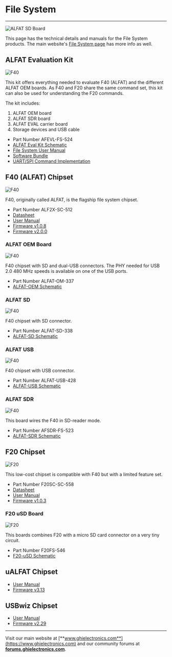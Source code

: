 # File System
---
![ALFAT SD Board](images/file-system.jpg)

This page has the technical details and manuals for the File System products. The main website's [File System page](https://www.ghielectronics.com/products/filesystem) has more info as well.

## ALFAT Evaluation Kit
![F40](images/alfat-eval.jpg)

This kit offers everything needed to evaluate F40 (ALFAT) and the different ALFAT OEM boards. As F40 and F20 share the same command set, this kit can also be used for understanding the F20 commands.

The kit includes:
1. ALFAT OEM board
2. ALFAT SDR board
3. ALFAT EVAL carrier board
4. Storage devices and USB cable

* Part Number AFEVL-FS-524
* [ALFAT Eval Kit Schematic](http://files.ghielectronics.com/downloads/Schematics/FileSystem/ALFAT%20Evaluation%20Kit%20Rev%201.1%20Schematic.pdf)
* [File System User Manual](http://files.ghielectronics.com/downloads/Documents/Manuals/File%20System%20User%20Manual.pdf)
* [Software Bundle](http://files.ghielectronics.com/downloads/ALFAT/ALFAT%20Evaluation%20Kit.zip)
* [UART/SPI Command Implementation](http://files.ghielectronics.com/downloads/ALFAT/ALFAT%20Interface%20Code%20Library.zip)

## F40 (ALFAT) Chipset
![F40](images/f40-chipset.jpg)

F40, originally called ALFAT, is the flagship file system chipset.

* Part Number ALF2X-SC-512
* [Datasheet](http://files.ghielectronics.com/downloads/Documents/Datasheets/F40%20Datasheet.pdf)
* [User Manual](http://files.ghielectronics.com/downloads/Documents/Manuals/File%20System%20User%20Manual.pdf)
* [Firmware v1.0.8](http://files.ghielectronics.com/downloads/ALFAT/Firmwares/ALFAT%20Firmware%20v1.0.8.ghi)
* [Firmware v2.0.0](http://files.ghielectronics.com/downloads/ALFAT/Firmwares/ALFAT%20Firmware%20v2.0.0.ghi)

### ALFAT OEM Board
![F40](images/alfat-oem.jpg)

F40 chipset with SD and dual-USB connectors. The PHY needed for USB 2.0 480 MHz speeds is available on one of the USB ports.

* Part Number ALFAT-OM-337
* [ALFAT-OEM Schematic](http://files.ghielectronics.com/downloads/Schematics/FileSystem/ALFAT%20OEM%20Board%20Rev%201.5%20Schematic.pdf)

### ALFAT SD
![F40](images/alfat-sd.jpg)

F40 chipset with SD connector.

* Part Number ALFAT-SD-338
* [ALFAT-SD Schematic](http://files.ghielectronics.com/downloads/Schematics/FileSystem/ALFAT%20SD%20Board%20Rev%201.4%20Schematic.pdf)

### ALFAT USB
![F40](images/alfat-usb.jpg)

F40 chipset with USB connector.

* Part Number ALFAT-USB-428
* [ALFAT-USB Schematic](http://files.ghielectronics.com/downloads/Schematics/FileSystem/ALFAT%20USB%20Board%20Rev%201.4%20Schematic.pdf)

### ALFAT SDR
![F40](images/alfat-sdr.jpg)

This board wires the F40 in SD-reader mode.

* Part Number AFSDR-FS-523
* [ALFAT-SDR Schematic](http://files.ghielectronics.com/downloads/Schematics/FileSystem/ALFAT%20SDR%20Board%20Rev%201.3%20Schematic.pdf)

## F20 Chipset
![F20](images/f20-chipset.jpg)

This low-cost chipset is compatible with F40 but with a limited feature set.

* Part Number F20SC-SC-558
* [Datasheet](http://files.ghielectronics.com/downloads/Documents/Datasheets/F20%20Datasheet.pdf)
* [User Manual](http://files.ghielectronics.com/downloads/Documents/Manuals/File%20System%20User%20Manual.pdf)
* [Firmware v1.0.3](http://files.ghielectronics.com/downloads/ALFAT/Firmwares/F20%20Firmware%20v1.0.3.ghi)

### F20 uSD Board
![F20](images/f20-usd.jpg)

This boards combines F20 with a micro SD card connector on a very tiny circuit.

* Part Number F20FS-546
* [F20-uSD Schematic](http://files.ghielectronics.com/downloads/Schematics/FileSystem/F20%20uSD%20Rev%201.1%20Schematic.pdf)

## uALFAT Chipset
* [User Manual](http://files.ghielectronics.com/downloads/Documents/Manuals/uALFAT%20User%20Manual.pdf)
* [Firmware v3.13](http://files.ghielectronics.com/downloads/ALFAT/Firmwares/uALFAT%20Firmware%20v3.13.ghi)

## USBwiz Chipset
* [User Manual](http://files.ghielectronics.com/downloads/Documents/Manuals/USBwiz%20User%20Manual.pdf)
* [Firmware v2.29](http://files.ghielectronics.com/downloads/ALFAT/Firmwares/USBwiz%20Firmware%20v2.29.ghi)

***

Visit our main website at [**www.ghielectronics.com**](https://www.ghielectronics.com) and our community forums at [**forums.ghielectronics.com**](https://forums.ghielectronics.com/).
